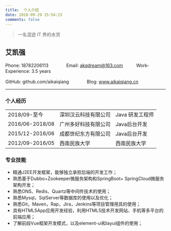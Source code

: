 ```yaml
---
title:  个人介绍
date: 2018-09-29 15:54:23
comments: false
---
```


> 一名混迹 IT 界的水货

## 艾凯强

Phone: 18782206113　　　　Email: akqdream@163.com　　　Work-Experience: 3.5 years

GitHub: github.com/aikaiqiang　　　　Blog: www.aikaiqiang.cn

---

### 个人经历

|                |                      |                 |
| :-------------- | :------------------- | :-------------- |
| 2018/09-至今     | 深圳汉云科技有限公司 | Java 研发工程师 |
| 2016/06-2018/08 | 广州多好科技有限公司 | Java后台开发    |
| 2015/12-2016/06 | 成都世纪东方有限公司 | Java后台开发    |
| 2012/09-2016/05 | 西南民族大学        | 西南民族大学    |

### 专业技能

* 精通J2EE开发框架，能够独立承担后端的开发工作；
* 熟悉基于Dubbo+Zookeeper微服务架构和SpringBoot+ SpringCloud微服务架构开发；
* 熟悉ONS、Redis、Quartz等中间件技术的使用；
* 熟悉Mysql，SqlServer等数据库的使用以及优化；
* 熟悉Git，Maven，Rap，Jira，Jenkins等项目管理用具的使用；
* 具有HTML5App应用开发经验，利用HTML5技术开发网站、手机等多平台的前端应用；
* 了解前段Vue框架开发模式，以及element-ui和layui组件的使用；
